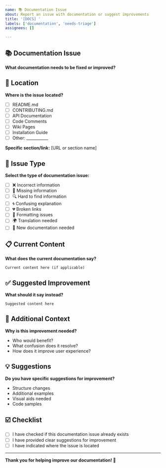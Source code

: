 ```yaml
---
name: 📚 Documentation Issue
about: Report an issue with documentation or suggest improvements
title: '[DOCS] '
labels: ['documentation', 'needs-triage']
assignees: []

---
```


## 📚 Documentation Issue

**What documentation needs to be fixed or improved?**

## 📍 Location

**Where is the issue located?**

- [ ] README.md
- [ ] CONTRIBUTING.md
- [ ] API Documentation
- [ ] Code Comments
- [ ] Wiki Pages
- [ ] Installation Guide
- [ ] Other: ___________

**Specific section/link:** [URL or section name]

## 🐛 Issue Type

**Select the type of documentation issue:**

- [ ] ❌ Incorrect information
- [ ] 📝 Missing information
- [ ] 🔍 Hard to find information
- [ ] 🌀 Confusing explanation
- [ ] 💔 Broken links
- [ ] 📱 Formatting issues
- [ ] 🌍 Translation needed
- [ ] 📖 New documentation needed

## 📋 Current Content

**What does the current documentation say?**

```
Current content here (if applicable)
```

## ✅ Suggested Improvement

**What should it say instead?**

```
Suggested content here
```

## 🎯 Additional Context

**Why is this improvement needed?**

- Who would benefit?
- What confusion does it resolve?
- How does it improve user experience?

## 💡 Suggestions

**Do you have specific suggestions for improvement?**

- Structure changes
- Additional examples
- Visual aids needed
- Code samples

## ☑️ Checklist

- [ ] I have checked if this documentation issue already exists
- [ ] I have provided clear suggestions for improvement
- [ ] I have indicated where the issue is located

---

**Thank you for helping improve our documentation! 📖**
